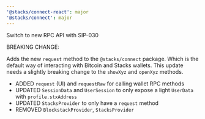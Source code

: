 ```yaml
---
'@stacks/connect-react': major
'@stacks/connect': major
---
```


Switch to new RPC API with SIP-030

BREAKING CHANGE:

Adds the new `request` method to the `@stacks/connect` package.
Which is the default way of interacting with Bitcoin and Stacks wallets.
This update needs a slightly breaking change to the `showXyz` and `openXyz` methods.

- ADDED `request` (UI) and `requestRaw` for calling wallet RPC methods
- UPDATED `SessionData` and `UserSession` to only expose a light `UserData` with `profile.stxAddress`
- UPDATED `StacksProvider` to only have a `request` method
- REMOVED `BlockstackProvider`, `StacksProvider`
